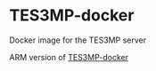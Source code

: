 # TES3MP-docker
Docker image for the TES3MP server

ARM version of [TES3MP-docker](https://github.com/GrimKriegor/TES3MP-docker)
